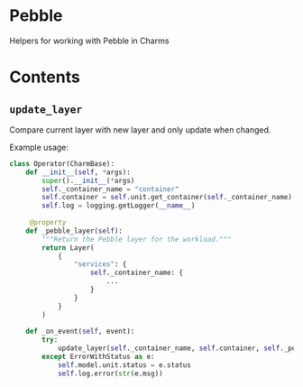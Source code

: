 # Pebble

Helpers for working with Pebble in Charms

# Contents

## `update_layer`

Compare current layer with new layer and only update when changed.

Example usage:
```python
class Operator(CharmBase):
    def __init__(self, *args):
        super().__init__(*args)
        self._container_name = "container"
        self.container = self.unit.get_container(self._container_name)
        self.log = logging.getLogger(__name__)
    
     @property
    def _pebble_layer(self):
        """Return the Pebble layer for the workload."""
        return Layer(
            {
                "services": {
                    self._container_name: {
                        ...
                    }
                }
            }
        )
    
    def _on_event(self, event):
        try:
            update_layer(self._container_name, self.container, self._pebble_layer, self.log)
        except ErrorWithStatus as e:
            self.model.unit.status = e.status
            self.log.error(str(e.msg))

```
